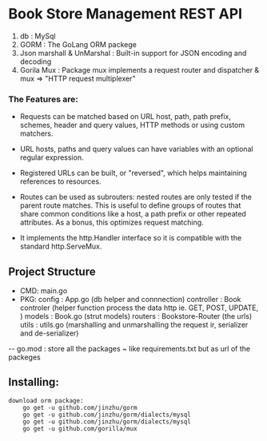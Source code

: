 # Book Store Management REST API

1. db							:	MySql
2. GORM							:	The GoLang ORM packege
3. Json marshall & UnMarshal	:	Built-in support for JSON encoding and decoding
4. Gorila Mux					:	Package mux implements a request router and dispatcher & mux => "HTTP request multiplexer"

###	The Features are:
* Requests can be matched based on URL host, path, path prefix, schemes,
  header and query values, HTTP methods or using custom matchers.

* URL hosts, paths and query values can have variables with an optional
  regular expression.

* Registered URLs can be built, or "reversed", which helps maintaining
  references to resources.

* Routes can be used as subrouters: nested routes are only tested if the
  parent route matches. This is useful to define groups of routes that
  share common conditions like a host, a path prefix or other repeated
  attributes. As a bonus, this optimizes request matching.

* It implements the http.Handler interface so it is compatible with the
  standard http.ServeMux. 									


## 	Project Structure

- 	CMD:
		main.go
-	PKG:
		config		: App.go (db helper and connnection)
		controller	: Book controler (helper function process the data http ie. GET, POST, UPDATE, )
		models		: Book.go (strut models)
		routers		: Bookstore-Router (the urls)
		utils		: utils.go (marshalling and unmarshalling the request ir, serializer and de-serializer)

-- go.mod	: store all the packages ~ like requirements.txt but as url of the packeges


## Installing:
	download orm package:
		go get -u github.com/jinzhu/gorm
		go get -u github.com/jinzhu/gorm/dialects/mysql
		go get -u github.com/jinzhu/gorm/dialects/mysql
		go get -u github.com/gorilla/mux
		







